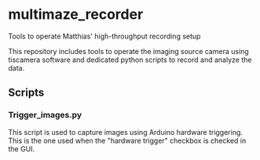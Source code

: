 # multimaze_recorder
Tools to operate Matthias' high-throughput recording setup

This repository includes tools to operate the imaging source camera using tiscamera software and dedicated python scripts to record and analyze the data.

## Scripts

### Trigger_images.py

This script is used to capture images using Arduino hardware triggering. This is the one used when the "hardware trigger" checkbox is checked in the GUI.